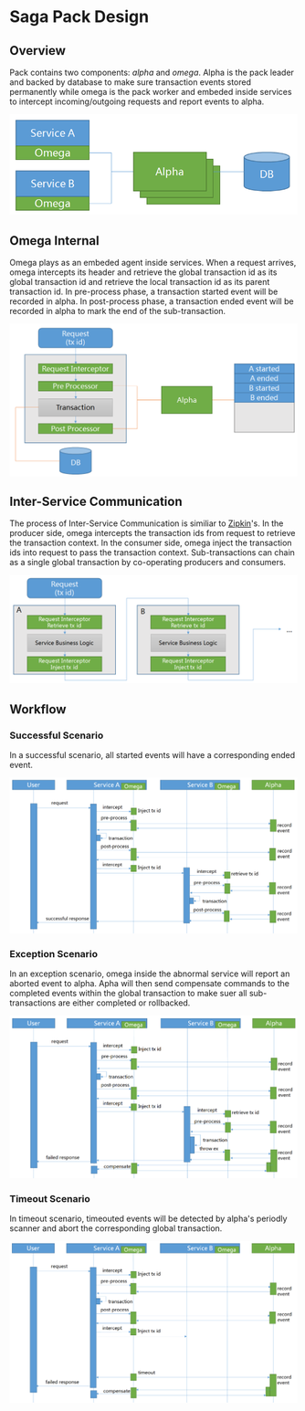 # Saga Pack Design
## Overview
Pack contains two components: *alpha* and *omega*. Alpha is the pack leader and backed by database to make sure transaction events stored permanently while omega is the pack worker and embeded inside services to intercept incoming/outgoing requests and report events to alpha.

![Pack Architecture](static_files/pack.png)

## Omega Internal
Omega plays as an embeded agent inside services. When a request arrives, omega intercepts its header and retrieve the global transaction id as its global transaction id and retrieve the local transaction id as its parent transaction id. In pre-process phase, a transaction started event will be recorded in alpha. In post-process phase, a transaction ended event will be recorded in alpha to mark the end of the sub-transaction.

![Omega Internal](static_files/omega_internal.png)

## Inter-Service Communication
The process of Inter-Service Communication is similiar to [Zipkin](https://github.com/openzipkin/zipkin)'s. In the producer side, omega intercepts the transaction ids from request to retrieve the transaction context. In the consumer side, omega inject the transaction ids into request to pass the transaction context. Sub-transactions can chain as a single global transaction by co-operating producers and consumers.

![Inter-Service Communication](static_files/inter-service_communication.png)

## Workflow
### Successful Scenario
In a successful scenario, all started events will have a corresponding ended event.

![Successful Scenario](static_files/successful_scenario.png)

### Exception Scenario
In an exception scenario, omega inside the abnormal service will report an aborted event to alpha. Apha will then send compensate commands to the completed events within the global transaction to make suer all sub-transactions are either completed or rollbacked.

![Exception Scenario](static_files/exception_scenario.png)

### Timeout Scenario
In timeout scenario, timeouted events will be detected by alpha's periodly scanner and abort the corresponding global transaction.

![Timeout Scenario](static_files/timeout_scenario.png)
